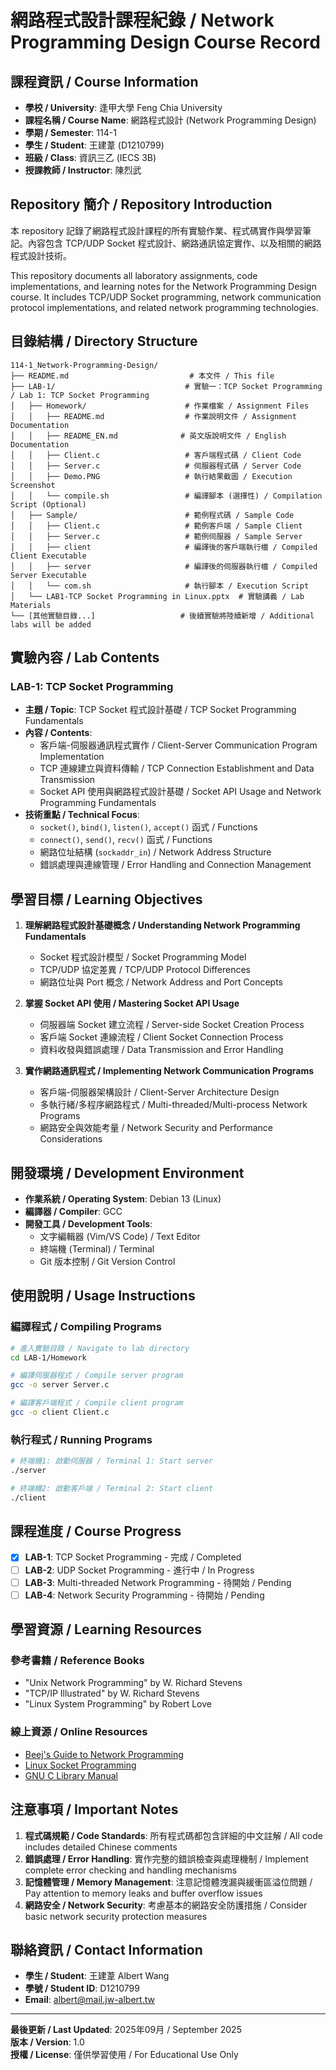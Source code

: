 # 網路程式設計課程紀錄 / Network Programming Design Course Record

## 課程資訊 / Course Information
- **學校 / University**: 逢甲大學 Feng Chia University
- **課程名稱 / Course Name**: 網路程式設計 (Network Programming Design)
- **學期 / Semester**: 114-1
- **學生 / Student**: 王建葦 (D1210799)
- **班級 / Class**: 資訊三乙 (IECS 3B)
- **授課教師 / Instructor**: 陳烈武

## Repository 簡介 / Repository Introduction

本 repository 記錄了網路程式設計課程的所有實驗作業、程式碼實作與學習筆記。內容包含 TCP/UDP Socket 程式設計、網路通訊協定實作、以及相關的網路程式設計技術。

This repository documents all laboratory assignments, code implementations, and learning notes for the Network Programming Design course. It includes TCP/UDP Socket programming, network communication protocol implementations, and related network programming technologies.

## 目錄結構 / Directory Structure

```
114-1_Network-Programming-Design/
├── README.md                           # 本文件 / This file
├── LAB-1/                             # 實驗一：TCP Socket Programming / Lab 1: TCP Socket Programming
│   ├── Homework/                      # 作業檔案 / Assignment Files
│   │   ├── README.md                  # 作業說明文件 / Assignment Documentation
│   │   ├── README_EN.md              # 英文版說明文件 / English Documentation
│   │   ├── Client.c                   # 客戶端程式碼 / Client Code
│   │   ├── Server.c                   # 伺服器程式碼 / Server Code
│   │   ├── Demo.PNG                   # 執行結果截圖 / Execution Screenshot
│   │   └── compile.sh                 # 編譯腳本 (選擇性) / Compilation Script (Optional)
│   ├── Sample/                        # 範例程式碼 / Sample Code
│   │   ├── Client.c                   # 範例客戶端 / Sample Client
│   │   ├── Server.c                   # 範例伺服器 / Sample Server
│   │   ├── client                     # 編譯後的客戶端執行檔 / Compiled Client Executable
│   │   ├── server                     # 編譯後的伺服器執行檔 / Compiled Server Executable
│   │   └── com.sh                     # 執行腳本 / Execution Script
│   └── LAB1-TCP Socket Programming in Linux.pptx  # 實驗講義 / Lab Materials
└── [其他實驗目錄...]                   # 後續實驗將陸續新增 / Additional labs will be added
```

## 實驗內容 / Lab Contents

### LAB-1: TCP Socket Programming
- **主題 / Topic**: TCP Socket 程式設計基礎 / TCP Socket Programming Fundamentals
- **內容 / Contents**: 
  - 客戶端-伺服器通訊程式實作 / Client-Server Communication Program Implementation
  - TCP 連線建立與資料傳輸 / TCP Connection Establishment and Data Transmission
  - Socket API 使用與網路程式設計基礎 / Socket API Usage and Network Programming Fundamentals
- **技術重點 / Technical Focus**:
  - `socket()`, `bind()`, `listen()`, `accept()` 函式 / Functions
  - `connect()`, `send()`, `recv()` 函式 / Functions
  - 網路位址結構 (`sockaddr_in`) / Network Address Structure
  - 錯誤處理與連線管理 / Error Handling and Connection Management

## 學習目標 / Learning Objectives

1. **理解網路程式設計基礎概念 / Understanding Network Programming Fundamentals**
   - Socket 程式設計模型 / Socket Programming Model
   - TCP/UDP 協定差異 / TCP/UDP Protocol Differences
   - 網路位址與 Port 概念 / Network Address and Port Concepts

2. **掌握 Socket API 使用 / Mastering Socket API Usage**
   - 伺服器端 Socket 建立流程 / Server-side Socket Creation Process
   - 客戶端 Socket 連線流程 / Client Socket Connection Process
   - 資料收發與錯誤處理 / Data Transmission and Error Handling

3. **實作網路通訊程式 / Implementing Network Communication Programs**
   - 客戶端-伺服器架構設計 / Client-Server Architecture Design
   - 多執行緒/多程序網路程式 / Multi-threaded/Multi-process Network Programs
   - 網路安全與效能考量 / Network Security and Performance Considerations

## 開發環境 / Development Environment

- **作業系統 / Operating System**: Debian 13 (Linux)
- **編譯器 / Compiler**: GCC
- **開發工具 / Development Tools**: 
  - 文字編輯器 (Vim/VS Code) / Text Editor
  - 終端機 (Terminal) / Terminal
  - Git 版本控制 / Git Version Control

## 使用說明 / Usage Instructions

### 編譯程式 / Compiling Programs
```bash
# 進入實驗目錄 / Navigate to lab directory
cd LAB-1/Homework

# 編譯伺服器程式 / Compile server program
gcc -o server Server.c

# 編譯客戶端程式 / Compile client program
gcc -o client Client.c
```

### 執行程式 / Running Programs
```bash
# 終端機1: 啟動伺服器 / Terminal 1: Start server
./server

# 終端機2: 啟動客戶端 / Terminal 2: Start client
./client
```

## 課程進度 / Course Progress

- [x] **LAB-1**: TCP Socket Programming - 完成 / Completed
- [ ] **LAB-2**: UDP Socket Programming - 進行中 / In Progress
- [ ] **LAB-3**: Multi-threaded Network Programming - 待開始 / Pending
- [ ] **LAB-4**: Network Security Programming - 待開始 / Pending

## 學習資源 / Learning Resources

### 參考書籍 / Reference Books
- "Unix Network Programming" by W. Richard Stevens
- "TCP/IP Illustrated" by W. Richard Stevens
- "Linux System Programming" by Robert Love

### 線上資源 / Online Resources
- [Beej's Guide to Network Programming](https://beej.us/guide/bgnet/)
- [Linux Socket Programming](https://www.linuxhowtos.org/C_C++/socket.htm)
- [GNU C Library Manual](https://www.gnu.org/software/libc/manual/)

## 注意事項 / Important Notes

1. **程式碼規範 / Code Standards**: 所有程式碼都包含詳細的中文註解 / All code includes detailed Chinese comments
2. **錯誤處理 / Error Handling**: 實作完整的錯誤檢查與處理機制 / Implement complete error checking and handling mechanisms
3. **記憶體管理 / Memory Management**: 注意記憶體洩漏與緩衝區溢位問題 / Pay attention to memory leaks and buffer overflow issues
4. **網路安全 / Network Security**: 考慮基本的網路安全防護措施 / Consider basic network security protection measures

## 聯絡資訊 / Contact Information

- **學生 / Student**: 王建葦 Albert Wang
- **學號 / Student ID**: D1210799
- **Email**: albert@mail.jw-albert.tw

---

**最後更新 / Last Updated**: 2025年09月 / September 2025  
**版本 / Version**: 1.0  
**授權 / License**: 僅供學習使用 / For Educational Use Only